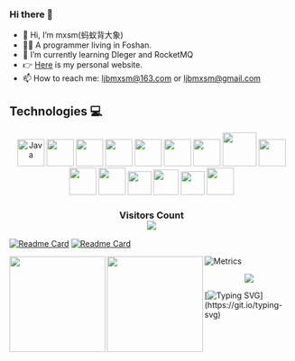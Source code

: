 ### Hi there 👋
- 👋 Hi, I’m mxsm(蚂蚁背大象)
- 👨‍💻 A programmer living in Foshan.
- 🌱 I’m currently learning Dleger and RocketMQ
- 👉 [Here](https://blog.ljbmxsm.com) is my personal website.
- 📫 How to reach me: ljbmxsm@163.com or ljbmxsm@gmail.com
## Technologies 💻
<p align="center">
<img title="Java" alt="Java" src="https://cdn.jsdelivr.net/gh/aaron-ai/ImageHosting@master/img/202203061259295.png" width="48" height="48" />
<img title="Git" alt="" src="https://cdn.jsdelivr.net/gh/aaron-ai/ImageHosting@master/img/202203061326511.png" width="48" height="48" />
<img title="Gitlab" alt="" src="https://cdn.jsdelivr.net/gh/aaron-ai/ImageHosting@master/img/202203061327338.png" width="48" height="48" />
<img title="Prometheus" alt="" src="https://cdn.jsdelivr.net/gh/aaron-ai/ImageHosting@master/img/202203061328494.png" width="48" height="48" />
<img title="Grafana" alt="" src="https://cdn.jsdelivr.net/gh/aaron-ai/ImageHosting@master/img/202203061435121.png" width="48" height="48" />
<img title="Protobuf" alt="" src="https://cdn.jsdelivr.net/gh/aaron-ai/ImageHosting@master/img/202203061446515.png" height="48" />
<img title="gRPC" alt="" src="https://cdn.jsdelivr.net/gh/aaron-ai/ImageHosting@master/img/202203061339229.png" width="48" height="48" />
<img title="MySQL" alt="" src="https://cdn.jsdelivr.net/gh/aaron-ai/ImageHosting@master/img/202203061400526.png" width="60" height="60" />
<img title="RocketMQ" alt="" src="https://cdn.jsdelivr.net/gh/aaron-ai/ImageHosting@master/img/202203061338810.png" width="48" height="48" />
<img title="Redis" alt="" src="https://cdn.jsdelivr.net/gh/aaron-ai/ImageHosting@master/img/202203061417881.png" width="48" height="48" />
<img title="JetBrains" alt="" src="https://cdn.jsdelivr.net/gh/aaron-ai/ImageHosting@master/img/202203061432653.png" width="48" height="48" />
<img title="Ubuntu" alt="" src="https://cdn.jsdelivr.net/gh/aaron-ai/ImageHosting@master/img/202203061639804.png" width="42" height="42" />
<img title="Ubuntu" alt="" src="https://cdn.jsdelivr.net/gh/aaron-ai/ImageHosting@master/img/202203062151170.png" height="45" />
<img title="CentOS" alt="" src="https://cdn.jsdelivr.net/gh/aaron-ai/ImageHosting@master/img/202203061641671.png" width="42" height="42" />
<img title="Windows" alt="" src="https://cdn.jsdelivr.net/gh/aaron-ai/ImageHosting@master/img/202203061643723.png" width="48" height="48" />
</p>
<div>
  <h3 align="center"> 
    Visitors Count<br>
    <img align="center" src="https://profile-counter.glitch.me/mxsm/count.svg" />
  </h3>
</div>

[![Readme Card](https://github-readme-stats.vercel.app/api/pin/?username=mxsm&repo=rain&theme=monokai)](https://github.com/mxsm/rain)
[![Readme Card](https://github-readme-stats.vercel.app/api/pin/?username=mxsm&repo=IM&theme=monokai)](https://github.com/mxsm/IM)


<a href="https://blog.ljbmxsm.com">
  <img align="left" height=170px src="https://github-readme-stats.vercel.app/api?username=mxsm&show_icons=true&count_private=true&theme=radical" />
</a>
<a href="https://blog.ljbmxsm.com">
  <img align="left" height=170px src="https://github-readme-stats.vercel.app/api/top-langs/?username=mxsm&layout=compact&theme=radical&langs_count=10&hide=html,javascript,css,freemarker" />
</a>


![Metrics](https://metrics.lecoq.io/mxsm?template=classic&config.timezone=Asia%2FShanghai)
<div align="center"> <img src="https://activity-graph.herokuapp.com/graph?username=mxsm&theme=xcode" /> </div>

[![Typing SVG](https://readme-typing-svg.herokuapp.com/?lines=mxsm(蚂蚁背大象);Wish%20you%20can%20Day%20Day%20Up%20every%20day!)](https://git.io/typing-svg)


<!--
**mxsm/mxsm** is a ✨ _special_ ✨ repository because its `README.md` (this file) appears on your GitHub profile.
-->
